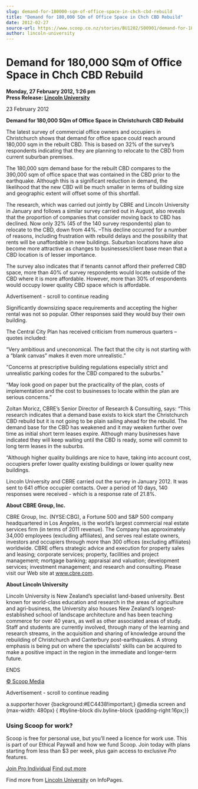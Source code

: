 ```yaml
---
slug: demand-for-180000-sqm-of-office-space-in-chch-cbd-rebuild
title: "Demand for 180,000 SQm of Office Space in Chch CBD Rebuild"
date: 2012-02-27
source-url: https://www.scoop.co.nz/stories/BU1202/S00901/demand-for-180000-sqm-of-office-space-in-chch-cbd-rebuild.htm
author: lincoln-university
---
```

Demand for 180,000 SQm of Office Space in Chch CBD Rebuild
==========================================================

**Monday, 27 February 2012, 1:26 pm**  
**Press Release: [Lincoln University](https://info.scoop.co.nz/Lincoln_University)**

23 February 2012

**Demand for 180,000 SQm of Office Space in Christchurch CBD Rebuild**

The latest survey of commercial office owners and occupiers in Christchurch shows that demand for office space could reach around 180,000 sqm in the rebuilt CBD. This is based on 32% of the survey’s respondents indicating that they are planning to relocate to the CBD from current suburban premises.

The 180,000 sqm demand base for the rebuilt CBD compares to the 390,000 sqm of office space that was contained in the CBD prior to the earthquake. Although this is a significant reduction in demand, the likelihood that the new CBD will be much smaller in terms of building size and geographic extent will offset some of this shortfall.

The research, which was carried out jointly by CBRE and Lincoln University in January and follows a similar survey carried out in August, also reveals that the proportion of companies that consider moving back to CBD has declined. Now only 32% (45 of the 140 survey respondents) plan to relocate to the CBD, down from 44%. –This decline occurred for a number of reasons, including frustration with rebuild delays and the possibility that rents will be unaffordable in new buildings. Suburban locations have also become more attractive as changes to businesses/client base mean that a CBD location is of lesser importance.

The survey also indicates that if tenants cannot afford their preferred CBD space, more than 40% of survey respondents would locate outside of the CBD where it is more affordable. However, more than 30% of respondents would occupy lower quality CBD space which is affordable.

Advertisement - scroll to continue reading





Significantly downsizing space requirements and accepting the higher rental was not so popular. Other responses said they would buy their own building.

The Central City Plan has received criticism from numerous quarters – quotes included:

“Very ambitious and uneconomical. The fact that the city is not starting with a “blank canvas” makes it even more unrealistic.”

“Concerns at prescriptive building regulations especially strict and unrealistic parking codes for the CBD compared to the suburbs.”

“May look good on paper but the practicality of the plan, costs of implementation and the cost to businesses to locate within the plan are serious concerns.”

Zoltan Moricz, CBRE’s Senior Director of Research & Consulting, says: “This research indicates that a demand base exists to kick start the Christchurch CBD rebuild but it is not going to be plain sailing ahead for the rebuild. The demand base for the CBD has weakened and it may weaken further over time as initial short term leases expire. Although many businesses have indicated they will keep waiting until the CBD is ready, some will commit to long term leases in the suburbs.

“Although higher quality buildings are nice to have, taking into account cost, occupiers prefer lower quality existing buildings or lower quality new buildings.

Lincoln University and CBRE carried out the survey in January 2012. It was sent to 641 office occupier contacts. Over a period of 10 days, 140 responses were received - which is a response rate of 21.8%.

**About CBRE Group, Inc.**

CBRE Group, Inc. (NYSE:CBG), a Fortune 500 and S&P 500 company headquartered in Los Angeles, is the world’s largest commercial real estate services firm (in terms of 2011 revenue). The Company has approximately 34,000 employees (excluding affiliates), and serves real estate owners, investors and occupiers through more than 300 offices (excluding affiliates) worldwide. CBRE offers strategic advice and execution for property sales and leasing; corporate services; property, facilities and project management; mortgage banking; appraisal and valuation; development services; investment management; and research and consulting. Please visit our Web site at www.cbre.com.

**About Lincoln University**

Lincoln University is New Zealand’s specialist land-based university. Best known for world-class education and research in the areas of agriculture and agri-business, the University also houses New Zealand’s longest-established school of landscape architecture and has been teaching commerce for over 40 years, as well as other associated areas of study. Staff and students are currently involved, through many of the learning and research streams, in the acquisition and sharing of knowledge around the rebuilding of Christchurch and Canterbury post-earthquakes. A strong emphasis is being put on where the specialists' skills can be acquired to make a positive impact in the region in the immediate and longer-term future.

ENDS

[© Scoop Media](http://www.scoop.co.nz/about/terms.html)  

Advertisement - scroll to continue reading



a.supporter:hover {background:#EC4438!important;} @media screen and (max-width: 480px) { #byline-block div.byline-block {padding-right:16px;}}

### Using Scoop for work?

Scoop is free for personal use, but you’ll need a licence for work use. This is part of our Ethical Paywall and how we fund Scoop. Join today with plans starting from less than $3 per week, plus gain access to exclusive _Pro_ features.  
  
[Join Pro Individual](https://pro.scoop.co.nz/Individual/?from=ProIn24) [Find out more](https://pro.scoop.co.nz/using-scoop-for-work/?from=ProIn24)

Find more from [Lincoln University](https://info.scoop.co.nz/Lincoln_University) on InfoPages.
